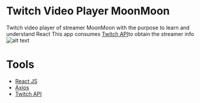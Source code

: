 # Twitch Video Player MoonMoon
 Twitch video player of streamer MoonMoon with the purpose to learn and understand React
 This app consumes [Twitch API](https://dev.twitch.tv/docs/api/)to obtain the streamer info
![alt text](https://i.imgur.com/e73imQP.jpg)


# Tools
- [React JS](https://reactjs.org/)
- [Axios](https://github.com/axios/axios)
- [Twitch API](https://dev.twitch.tv/docs/api/)

